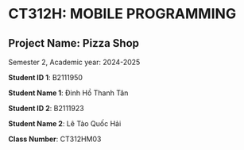 # CT312H: MOBILE PROGRAMMING

## Project Name: Pizza Shop

Semester 2, Academic year: 2024-2025

**Student ID 1**: B2111950

**Student Name 1**: Đinh Hồ Thanh Tân

**Student ID 2**: B2111923

**Student Name 2**: Lê Tào Quốc Hải

**Class Number**: CT312HM03
